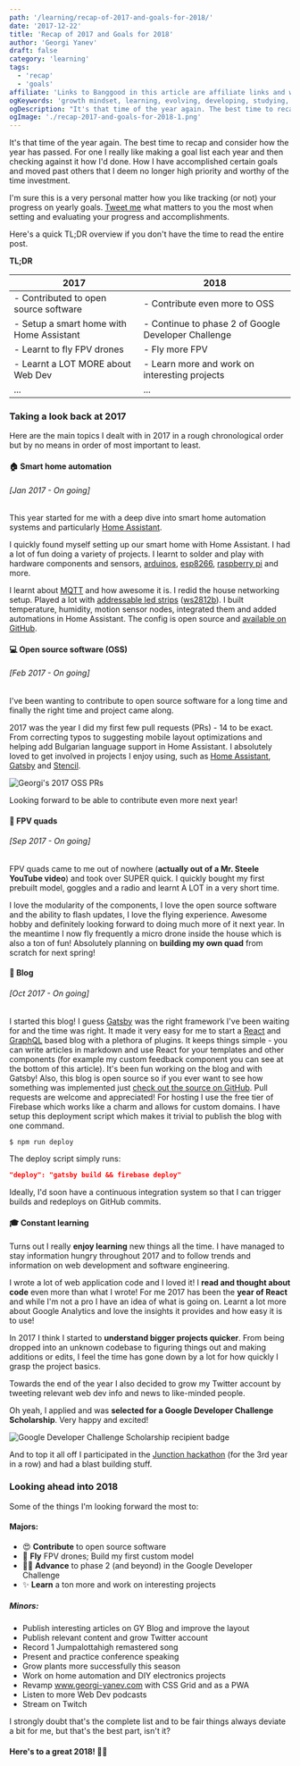 ```yaml
---
path: '/learning/recap-of-2017-and-goals-for-2018/'
date: '2017-12-22'
title: 'Recap of 2017 and Goals for 2018'
author: 'Georgi Yanev'
draft: false
category: 'learning'
tags:
  - 'recap'
  - 'goals'
affiliate: 'Links to Banggood in this article are affiliate links and would support the blog if used to make a purchase.'
ogKeywords: 'growth mindset, learning, evolving, developing, studying, improvement, goal list, progress, taking a look back, looking ahead, 2017, 2018, fly fpv, contribute to open source, google developer challenge scholarship, web dev, smart home automation, blog, passion, grow, twitter, public speaking, gatsby, react, home assistant, graphql, github, firebase, constant learning, life-long learning, junction hackathon, pwa, css grid, twitch, home automation, DIY'
ogDescription: "It's that time of the year again. The best time to recap and consider how the year has passed. For one I really like making a goal list each year and then checking against it how I'd done. How I have accomplished certain goals and moved past others that I deem no longer high priority and worthy of the time investment."
ogImage: './recap-2017-and-goals-for-2018-1.png'
---
```


It's that time of the year again. The best time to recap and consider how the year has passed. For one I really like making a goal list each year and then checking against it how I'd done. How I have accomplished certain goals and moved past others that I deem no longer high priority and worthy of the time investment.

I'm sure this is a very personal matter how you like tracking (or not) your progress on yearly goals. [Tweet me][1] what matters to you the most when setting and evaluating your progress and accomplishments.

Here's a quick TL;DR overview if you don't have the time to read the entire post.

**TL;DR**

| 2017                                     | 2018                                                |
| ---------------------------------------- | --------------------------------------------------- |
| - Contributed to open source software    | - Contribute even more to OSS                       |
| - Setup a smart home with Home Assistant | - Continue to phase 2 of Google Developer Challenge |
| - Learnt to fly FPV drones               | - Fly more FPV                                      |
| - Learnt a LOT MORE about Web Dev        | - Learn more and work on interesting projects       |
| ...                                      | ...                                                 |

### Taking a look back at 2017

Here are the main topics I dealt with in 2017 in a rough chronological order but by no means in order of most important to least.

#### 🏠 Smart home automation

###### [Jan 2017 - On going]

This year started for me with a deep dive into smart home automation systems and particularly [Home Assistant][2].

I quickly found myself setting up our smart home with Home Assistant. I had a lot of fun doing a variety of projects. I learnt to solder and play with hardware components and sensors, [arduinos][6], [esp8266][5], [raspberry pi][4] and more.

I learnt about [MQTT][3] and how awesome it is. I redid the house networking setup. Played a lot with [addressable led strips][7] ([ws2812b][8]). I built temperature, humidity, motion sensor nodes, integrated them and added automations in Home Assistant. The config is open source and [available on GitHub][9].

#### 💻 Open source software (OSS)

###### [Feb 2017 - On going]

I've been wanting to contribute to open source software for a long time and finally the right time and project came along.

2017 was the year I did my first few pull requests (PRs) - 14 to be exact. From correcting typos to suggesting mobile layout optimizations and helping add Bulgarian language support in Home Assistant. I absolutely loved to get involved in projects I enjoy using, such as [Home Assistant][2], [Gatsby][10] and [Stencil][11].

![Georgi's 2017 OSS PRs](recap-2017-and-goals-for-2018-1.png)

Looking forward to be able to contribute even more next year!

#### 🚁 FPV quads

###### [Sep 2017 - On going]

FPV quads came to me out of nowhere (**actually out of a Mr. Steele YouTube video**) and took over SUPER quick. I quickly bought my first prebuilt model, goggles and a radio and learnt A LOT in a very short time.

I love the modularity of the components, I love the open source software and the ability to flash updates, I love the flying experience. Awesome hobby and definitely looking forward to doing much more of it next year. In the meantime I now fly frequently a micro drone inside the house which is also a ton of fun! Absolutely planning on **building my own quad** from scratch for next spring!

#### 📰 Blog

###### [Oct 2017 - On going]

I started this blog! I guess [Gatsby][10] was the right framework I've been waiting for and the time was right. It made it very easy for me to start a [React][12] and [GraphQL][13] based blog with a plethora of plugins. It keeps things simple - you can write articles in markdown and use React for your templates and other components (for example my custom feedback component you can see at the bottom of this article). It's been fun working on the blog and with Gatsby! Also, this blog is open source so if you ever want to see how something was implemented just [check out the source on GitHub][14]. Pull requests are welcome and appreciated! For hosting I use the free tier of Firebase which works like a charm and allows for custom domains. I have setup this deployment script which makes it trivial to publish the blog with one command.

```bash
$ npm run deploy
```

The deploy script simply runs:

```json
"deploy": "gatsby build && firebase deploy"
```

Ideally, I'd soon have a continuous integration system so that I can trigger builds and redeploys on GitHub commits.

#### 🎓 Constant learning

Turns out I really **enjoy learning** new things all the time. I have managed to stay information hungry throughout 2017 and to follow trends and information on web development and software engineering.

I wrote a lot of web application code and I loved it! I **read and thought about code** even more than what I wrote! For me 2017 has been the **year of React** and while I'm not a pro I have an idea of what is going on. Learnt a lot more about Google Analytics and love the insights it provides and how easy it is to use!

In 2017 I think I started to **understand bigger projects quicker**. From being dropped into an unknown codebase to figuring things out and making additions or edits, I feel the time has gone down by a lot for how quickly I grasp the project basics.

Towards the end of the year I also decided to grow my Twitter account by tweeting relevant web dev info and news to like-minded people.

Oh yeah, I applied and was **selected for a Google Developer Challenge Scholarship**. Very happy and excited!

![Google Developer Challenge Scholarship recipient badge](recap-2017-and-goals-for-2018-2.png)

And to top it all off I participated in the [Junction hackathon][15] (for the 3rd year in a row) and had a blast building stuff.

### Looking ahead into 2018

Some of the things I'm looking forward the most to:

#### Majors:

- 😍 **Contribute** to open source software
- 🚁 **Fly** FPV drones; Build my first custom model
- 👨‍🎓️ **Advance** to phase 2 (and beyond) in the Google Developer Challenge
- ✨ **Learn** a ton more and work on interesting projects

##### Minors:

- Publish interesting articles on GY Blog and improve the layout
- Publish relevant content and grow Twitter account
- Record 1 Jumpalottahigh remastered song
- Present and practice conference speaking
- Grow plants more successfully this season
- Work on home automation and DIY electronics projects
- Revamp www.georgi-yanev.com with CSS Grid and as a PWA
- Listen to more Web Dev podcasts
- Stream on Twitch

I strongly doubt that's the complete list and to be fair things always deviate a bit for me, but that's the best part, isn't it?

#### Here's to a great 2018! 🍾🥂

[0]: Linkslist
[1]: https://twitter.com/jumpalottahigh
[2]: https://home-assistant.io
[3]: https://mqtt.org/
[4]: https://bit.ly/2IbRatc
[5]: https://bit.ly/2KdC4s0
[6]: https://bit.ly/2tk3Lpx
[7]: https://twitter.com/jumpalottahigh/status/939207097941725184
[8]: https://bit.ly/2K8DfJr
[9]: https://github.com/jumpalottahigh/YAR-Home-Assistant-Configuration
[10]: https://www.gatsbyjs.org/
[11]: https://stenciljs.com/
[12]: https://reactjs.org/
[13]: http://graphql.org/
[14]: https://github.com/jumpalottahigh/blog.georgi-yanev.com/
[15]: http://certificates.hackjunction.com/Junction17-Certificate_participation.bvCtGbgW.pdf
